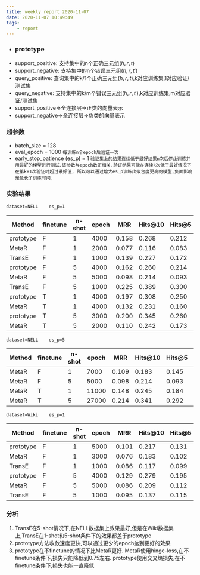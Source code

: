 ```yaml
---
title: weekly report 2020-11-07
date: 2020-11-07 10:49:49
tags: 
    - report
---
```

- ### prototype
+ support_positive: 支持集中的n个正确三元组$(h,r,t)$
+ support_negative: 支持集中的n个错误三元组$(h,r,t')$
+ query_positive: 查询集中的k/1个正确三元组$(h,r,t)$,k对应训练集,1对应验证/测试集
+ query_negative: 支持集中的k/m个错误三元组$(h,r,t')$,k对应训练集,m对应验证/测试集
+ support_positive=>全连接层=>正类的向量表示
+ support_negative=>全连接层=>负类的向量表示

### 超参数
+ batch_size = 128
+ eval_epoch = 1000 ```每训练n个epoch后验证一次```
+ early_stop_patience (es_p) = 1 ```验证集上的结果连续低于最好结果n次后停止训练并用最好的模型进行测试.该参数与epoch数正相关.验证结果可能在连续k次低于最好情况下在第k+1次验证时超过最好值, 所以可以通过增大es_p训练出拟合度更高的模型,负面影响是延长了训练时间.```

### 实验结果

```dataset=NELL    es_p=1``` 

| Method    | finetune | n-shot | epoch | MRR   | Hits@10 | Hits@5 | Hits@1 |
| --------- | -------- | ------ | ----- | ----- | ------- | ------ | ------ |
| prototype | F        | 1      | 4000  | 0.158 | 0.268   | 0.212  | 0.102  |
| MetaR     | F        | 1      | 2000  | 0.077 | 0.116   | 0.083  | 0.044  |
| TransE    | F        | 1      | 1000  | 0.139 | 0.227   | 0.172  | 0.089  |
| prototype | F        | 5      | 4000  | 0.162 | 0.260   | 0.214  | 0.107  |
| MetaR     | F        | 5      | 5000  | 0.098 | 0.214   | 0.093  | 0.050  |
| TransE    | F        | 5      | 1000  | 0.225 | 0.389   | 0.300  | 0.144  |
| prototype | T        | 1      | 4000  | 0.197 | 0.308   | 0.250  | 0.136  |
| MetaR     | T        | 1      | 4000  | 0.132 | 0.231   | 0.160  | 0.084  |
| prototype | T        | 5      | 3000  | 0.200 | 0.345   | 0.260  | 0.136  |
| MetaR     | T        | 5      | 2000  | 0.110 | 0.242   | 0.173  | 0.052  |


```dataset=NELL    es_p=5``` 

| Method | finetune | n-shot | epoch | MRR   | Hits@10 | Hits@5 | Hits@1 |
| ------ | -------- | ------ | ----- | ----- | ------- | ------ | ------ |
| MetaR  | F        | 1      | 7000  | 0.109 | 0.183   | 0.145  | 0.054  |
| MetaR  | F        | 5      | 5000  | 0.098 | 0.214   | 0.093  | 0.050  |
| MetaR  | T        | 1      | 11000 | 0.148 | 0.245   | 0.184  | 0.101  |
| MetaR  | T        | 5      | 27000 | 0.214 | 0.341   | 0.292  | 0.143  |


```dataset=Wiki    es_p=1```

| Method    | finetune | n-shot | epoch | MRR   | Hits@10 | Hits@5 | Hits@1 |
| --------- | -------- | ------ | ----- | ----- | ------- | ------ | ------ |
| prototype | F        | 1      | 5000  | 0.101 | 0.217   | 0.131  | 0.049  |
| MetaR     | F        | 1      | 3000  | 0.076 | 0.183   | 0.102  | 0.026  |
| TransE    | F        | 1      | 1000  | 0.086 | 0.117   | 0.099  | 0.067  |
| prototype | F        | 5      | 4000  | 0.129 | 0.279   | 0.195  | 0.060  |
| MetaR     | F        | 5      | 5000  | 0.086 | 0.209   | 0.112  | 0.034  |
| TransE    | F        | 5      | 1000  | 0.095 | 0.137   | 0.115  | 0.072  |

### 分析
1. TransE在5-shot情况下,在NELL数据集上效果最好,但是在Wiki数据集上,TransE在1-shot和5-shot条件下的效果都差于prototype
2. prototype方法收敛速度更快,可以通过更少的epoch达到更好的效果
3. prototype在不finetune的情况下比MetaR更好. MetaR使用hinge-loss,在不finetune条件下,损失只能降低到0.75左右. prototype使用交叉熵损失,在不finetune条件下,损失也能一直降低


